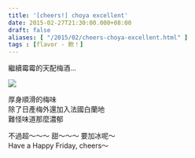 ```yaml
---
title: '[cheers!] choya excellent'
date: 2015-02-27T21:30:00.000+08:00
draft: false
aliases: [ "/2015/02/cheers-choya-excellent.html" ]
tags : [flavor - 飲！]
---
```


繼續霉霉的天配梅酒...  

[![](https://farm9.staticflickr.com/8577/16651966452_eb5ed6860b_z.jpg)](https://farm9.staticflickr.com/8577/16651966452_eb5ed6860b_z.jpg)

厚身順滑的梅味  
除了日產梅外還加入法國白蘭地  
難怪味道那麼濃郁  
  
不過超～～～ 甜～～～ 要加冰呢～  
Have a Happy Friday, cheers～